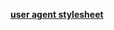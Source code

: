 [**user agent stylesheet**](https://stackoverflow.com/questions/12582624/what-is-a-user-agent-stylesheet) 